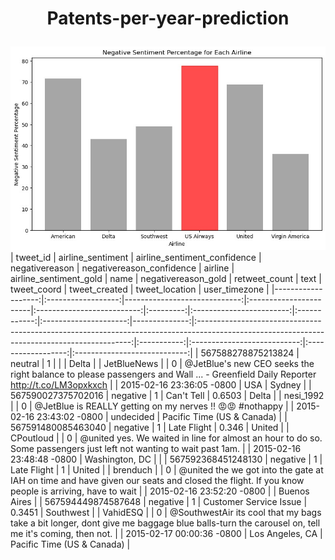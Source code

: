 # <p align="center"><b>Patents-per-year-prediction</b></p>
![](Bar_Plot.jpg)
| tweet_id           | airline_sentiment | airline_sentiment_confidence | negativereason         | negativereason_confidence | airline   | airline_sentiment_gold | name        | negativereason_gold | retweet_count | text                                                                                                                                       | tweet_coord | tweet_created              | tweet_location    | user_timezone               |
|-------------------:|:------------------:|-----------------------------:|:-----------------------|:--------------------------:|:---------:|:------------------------:|:------------:|:---------------------:|--------------:|:-------------------------------------------------------------------------------------------------------------------------------------------:|:-----------:|:---------------------------:|:------------------:|:----------------------------:|
| 567588278875213824 | neutral            |                            1 |                        |                           |   Delta   |                          | JetBlueNews |                       |             0 | @JetBlue's new CEO seeks the right balance to please passengers and Wall ... - Greenfield Daily Reporter http://t.co/LM3opxkxch              |             | 2015-02-16 23:36:05 -0800 | USA               | Sydney                      |
| 567590027375702016 | negative           |                            1 | Can't Tell             |                        0.6503 |   Delta   |                          | nesi_1992   |                       |             0 | @JetBlue is REALLY getting on my nerves !! 😡😡 #nothappy                                                                                  |             | 2015-02-16 23:43:02 -0800 | undecided         | Pacific Time (US & Canada) |
| 567591480085463040 | negative           |                            1 | Late Flight            |                     0.346   |  United   |                          | CPoutloud   |                       |             0 | @united yes. We waited in line for almost an hour to do so. Some passengers just left not wanting to wait past 1am.                        |             | 2015-02-16 23:48:48 -0800 | Washington, DC    |                              |
| 567592368451248130 | negative           |                            1 | Late Flight            |                            1 |  United   |                          | brenduch    |                       |             0 | @united the we got into the gate at IAH on time and have given our seats and closed the flight. If you know people is arriving, have to wait |             | 2015-02-16 23:52:20 -0800 |                  | Buenos Aires                |
| 567594449874587648 | negative           |                            1 | Customer Service Issue |                        0.3451 | Southwest |                          | VahidESQ    |                       |             0 | @SouthwestAir its cool that my bags take a bit longer, dont give me baggage blue balls-turn the carousel on, tell me it's coming, then not.  |             | 2015-02-17 00:00:36 -0800 | Los Angeles, CA   | Pacific Time (US & Canada) |
